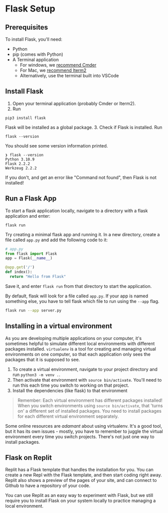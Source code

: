 # Flask Setup

## Prerequisites

To install Flask, you'll need:
- Python
- pip (comes with Python)
- A Terminal application
  - For windows, we [recommend Cmder](windows-setup-guide.md)
  - For Mac, we [recommend Iterm2](macos-setup-guide.md)
  - Alternatively, use the terminal built into VSCode

## Install Flask

1. Open your terminal application (probably Cmder or Iterm2).
2. Run

  `pip3 install flask`

  Flask will be installed as a global package.
3. Check if Flask is installed. Run

  `flask --version`

  You should see some version information printed.

  ```
  ❯ flask --version
  Python 3.10.9
  Flask 2.2.2
  Werkzeug 2.2.2
  ```

  If you don't, and get an error like "Command not found", then Flask is not
  installed!

## Run a Flask App

To start a flask application locally, navigate to a directory with a flask application and enter:

`flask run`

Try creating a minimal flask app and running it. In a new directory, create a file called `app.py` and add the following code to it:

```python
# app.py
from flask import Flask
app = Flask(__name__)

@app.get('/')
def index():
  return "Hello from Flask"
```

Save it, and enter `flask run` from that directory to start the application.

By default, flask will look for a file called `app.py`. If your app is named something else, you have to tell flask which file to run using the `--app` flag.

```sh
flask run --app server.py
```

## Installing in a virtual environment

As you are developing multiple applications on your computer, it's sometimes helpful to simulate different local environments with different packages installed. `virtualenv` is a tool for creating and managing virtual environments on one computer, so that each application only sees the packages that it is supposed to see.

1. To create a virtual environment, navigate to your project directory and run `python3 -m venv .`.
2. Then activate that environment with `source bin/activate`. You'll need to run this each time you switch to working on that project.
3. Install the dependencies (like flask) to that environment

> Remember: Each virtual environment has different packages installed! When you switch environments using `source bin/activate`, that 'turns on' a different set of installed packages. You need to install packages for each different virtual environment separately.

Some online resources are _adamant_ about using virtualenv. It's a good tool, but it has its own issues - mostly, you have to remember to juggle the virtual environment every time you switch projects. There's not just one way to install packages.

## Flask on Replit

Replit has a Flask template that handles the installation for you. You can create a new Repl with the Flask template, and then start coding right away. Replit also shows a preview of the pages of your site, and can connect to Github to have a repository of your code.

You can use Replit as an easy way to experiment with Flask, but we still require you to install Flask on your system locally to practice managing a local environment.
